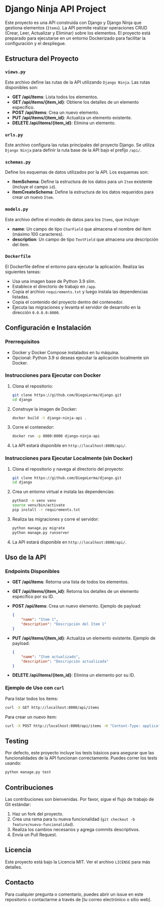 
# Django Ninja API Project

Este proyecto es una API construida con Django y Django Ninja que gestiona elementos (`Items`). La API permite realizar operaciones CRUD (Crear, Leer, Actualizar y Eliminar) sobre los elementos. El proyecto está preparado para ejecutarse en un entorno Dockerizado para facilitar la configuración y el despliegue.

## Estructura del Proyecto

### `views.py`

Este archivo define las rutas de la API utilizando `Django Ninja`. Las rutas disponibles son:

- **GET /api/items**: Lista todos los elementos.
- **GET /api/items/{item_id}**: Obtiene los detalles de un elemento específico.
- **POST /api/items**: Crea un nuevo elemento.
- **PUT /api/items/{item_id}**: Actualiza un elemento existente.
- **DELETE /api/items/{item_id}**: Elimina un elemento.

### `urls.py`

Este archivo configura las rutas principales del proyecto Django. Se utiliza `Django Ninja` para definir la ruta base de la API bajo el prefijo `/api/`.

### `schemas.py`

Define los esquemas de datos utilizados por la API. Los esquemas son:

- **ItemSchema**: Define la estructura de los datos para un `Item` existente (incluye el campo `id`).
- **ItemCreateSchema**: Define la estructura de los datos requeridos para crear un nuevo `Item`.

### `models.py`

Este archivo define el modelo de datos para los `Items`, que incluye:

- **name**: Un campo de tipo `CharField` que almacena el nombre del ítem (máximo 100 caracteres).
- **description**: Un campo de tipo `TextField` que almacena una descripción del ítem.

### `Dockerfile`

El Dockerfile define el entorno para ejecutar la aplicación. Realiza las siguientes tareas:

- Usa una imagen base de Python 3.9 slim.
- Establece el directorio de trabajo en `/app`.
- Copia el archivo `requirements.txt` y luego instala las dependencias listadas.
- Copia el contenido del proyecto dentro del contenedor.
- Ejecuta las migraciones y levanta el servidor de desarrollo en la dirección `0.0.0.0:8000`.

## Configuración e Instalación

### Prerrequisitos

- Docker y Docker Compose instalados en tu máquina.
- Opcional: Python 3.9 si deseas ejecutar la aplicación localmente sin Docker.

### Instrucciones para Ejecutar con Docker

1. Clona el repositorio:

    ```bash
    git clone https://github.com/DiegoLerma/django.git
    cd django
    ```

2. Construye la imagen de Docker:

    ```bash
    docker build -t django-ninja-api .
    ```

3. Corre el contenedor:

    ```bash
    docker run -p 8000:8000 django-ninja-api
    ```

4. La API estará disponible en `http://localhost:8000/api/`.

### Instrucciones para Ejecutar Localmente (sin Docker)

1. Clona el repositorio y navega al directorio del proyecto:

    ```bash
    git clone https://github.com/DiegoLerma/django.git
    cd django
    ```

2. Crea un entorno virtual e instala las dependencias:

    ```bash
    python3 -m venv venv
    source venv/bin/activate
    pip install -r requirements.txt
    ```

3. Realiza las migraciones y corre el servidor:

    ```bash
    python manage.py migrate
    python manage.py runserver
    ```

4. La API estará disponible en `http://localhost:8000/api/`.

## Uso de la API

### Endpoints Disponibles

- **GET /api/items**: Retorna una lista de todos los elementos.
- **GET /api/items/{item_id}**: Retorna los detalles de un elemento específico por su ID.
- **POST /api/items**: Crea un nuevo elemento. Ejemplo de payload:

    ```json
    {
        "name": "Item 1",
        "description": "Descripción del Item 1"
    }
    ```

- **PUT /api/items/{item_id}**: Actualiza un elemento existente. Ejemplo de payload:

    ```json
    {
        "name": "Item actualizado",
        "description": "Descripción actualizada"
    }
    ```

- **DELETE /api/items/{item_id}**: Elimina un elemento por su ID.

### Ejemplo de Uso con `curl`

Para listar todos los items:

```bash
curl -X GET http://localhost:8000/api/items
```

Para crear un nuevo item:

```bash
curl -X POST http://localhost:8000/api/items -H "Content-Type: application/json" -d '{"name": "Nuevo Item", "description": "Descripción del nuevo Item"}'
```

## Testing

Por defecto, este proyecto incluye los tests básicos para asegurar que las funcionalidades de la API funcionan correctamente. Puedes correr los tests usando:

```bash
python manage.py test
```

## Contribuciones

Las contribuciones son bienvenidas. Por favor, sigue el flujo de trabajo de Git estándar:

1. Haz un fork del proyecto.
2. Crea una rama para tu nueva funcionalidad (`git checkout -b feature/nueva-funcionalidad`).
3. Realiza los cambios necesarios y agrega commits descriptivos.
4. Envía un Pull Request.

## Licencia

Este proyecto está bajo la Licencia MIT. Ver el archivo `LICENSE` para más detalles.

## Contacto

Para cualquier pregunta o comentario, puedes abrir un issue en este repositorio o contactarme a través de [tu correo electrónico o sitio web].
